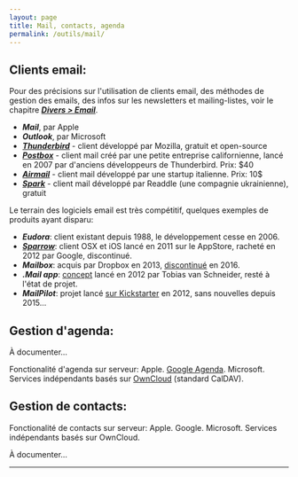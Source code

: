 ```yaml
---
layout: page
title: Mail, contacts, agenda
permalink: /outils/mail/
---
```


## Clients email:

Pour des précisions sur l'utilisation de clients email, des méthodes de gestion des emails, des infos sur les newsletters et mailing-listes, voir le chapitre ***[Divers > Email](/divers/email/)***.

- ***Mail***, par Apple
- ***Outlook***, par Microsoft
- ***[Thunderbird](https://www.mozilla.org/fr/thunderbird/)*** - client développé par Mozilla, gratuit et open-source
- ***[Postbox](https://www.postbox-inc.com/)*** - client mail créé par une petite entreprise californienne, lancé en 2007 par d'anciens développeurs de Thunderbird. Prix: $40
- ***[Airmail](http://airmailapp.com/)*** - client mail développé par une startup italienne. Prix:  10$
- ***[Spark](https://sparkmailapp.com/)*** - client mail développé par Readdle (une compagnie ukrainienne), gratuit

Le terrain des logiciels email est très compétitif, quelques exemples de produits ayant disparu:

- ***Eudora***: client existant depuis 1988, le développement cesse en 2006.
- ***[Sparrow](https://en.wikipedia.org/wiki/Sparrow_(email_client))***: client OSX et iOS lancé en 2011 sur le AppStore, racheté en 2012 par Google, discontinué.
- ***Mailbox***: acquis par Dropbox en 2013, [discontinué](https://blogs.dropbox.com/dropbox/2015/12/saying-goodbye-to-carousel-and-mailbox/) en 2016.
- ***.Mail app***: [concept](http://www.vanschneider.com/work/dotmailapp/) lancé en 2012 par Tobias van Schneider, resté à l'état de projet.
- ***MailPilot***: projet lancé [sur Kickstarter](https://www.kickstarter.com/projects/1380180715/mail-pilot-email-reimagined) en 2012, sans nouvelles depuis 2015...

## Gestion d'agenda:

À documenter...

Fonctionalité d'agenda sur serveur: Apple. [Google Agenda](https://fr.wikipedia.org/wiki/Google_Agenda). Microsoft. Services indépendants basés sur [OwnCloud](https://owncloud.org/) (standard CalDAV).

## Gestion de contacts:

Fonctionalité de contacts sur serveur: Apple. Google. Microsoft. Services indépendants basés sur OwnCloud.

À documenter...

***